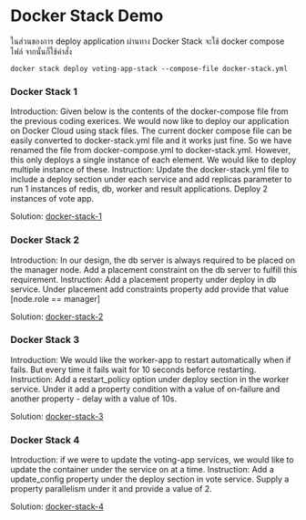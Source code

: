 # Docker Stack Demo
ในส่วนของการ deploy application ผ่านทาง Docker Stack จะใช้ docker compose ไฟล์​ จากนั้นก็ใช้คำสั่ง
```
docker stack deploy voting-app-stack --compose-file docker-stack.yml
```
### Docker Stack 1
Introduction: Given below is the contents of the docker-compose file from the previous coding exerices. We would now like to deploy our application on Docker Cloud using stack files. The current docker compose file can be easily converted to docker-stack.yml file and it works just fine. So we have renamed the file from docker-compose.yml to docker-stack.yml. However, this only deploys a single instance of each element. We would like to deploy multiple instance of these.
Instruction: Update the docker-stack.yml file to include a deploy section under each service and add replicas parameter to run 1 instances of redis, db, worker and result applications. Deploy 2 instances of vote app.

Solution: [docker-stack-1](docker-stack-1.yml)

### Docker Stack 2
Introduction: In our design, the db server is always required to be placed on the manager node. Add a placement constraint on the db server to fulfill this requirement.
Instruction: Add a placement property under deploy in db service. Under placement add constraints property add provide that value [node.role == manager]

Solution: [docker-stack-2](docker-stack-2yml)

### Docker Stack 3
Introduction: We would like the worker-app to restart automatically when if fails. But every time it fails wait for 10 seconds beforce restarting.
Instruction: Add a restart_policy option under deploy section in the worker service. Under it add a property condition with a value of on-failure and another property - delay with a value of 10s.

Solution: [docker-stack-3](docker-stack-3.yml)

### Docker Stack 4
Introduction: if we were to update the voting-app services, we would like to update the container under the service on at a time.
Instruction: Add a update_config property under the deploy section in vote service. Supply a property parallelism under it and provide a value of 2.

Solution: [docker-stack-4](docker-stack-4.yml)